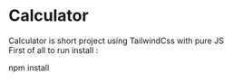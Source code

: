 # Calculator
Calculator is short project using TailwindCss with pure JS <br> 
First of all to run install : <br>


npm install

